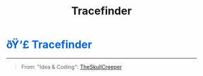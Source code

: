 ﻿---
lang: en-US
title: Tracefinder
prev:
next:
---

# <font color="#0066cc">ðŸ‘£ <b>Tracefinder</b></font> <Badge text="Basic" type="tip" vertical="middle"/>
---

> From: "Idea & Coding": [TheSkullCreeper](https://github.com/Loonie-Toons)
